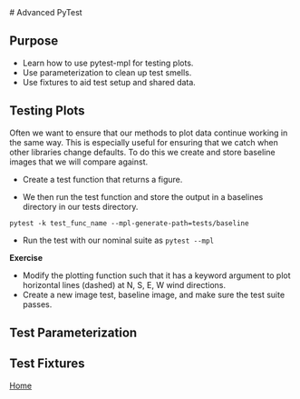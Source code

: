 <link rel="stylesheet" href="https://stackpath.bootstrapcdn.com/bootstrap/4.3.1/css/bootstrap.min.css" integrity="sha384-ggOyR0iXCbMQv3Xipma34MD+dH/1fQ784/j6cY/iJTQUOhcWr7x9JvoRxT2MZw1T" crossorigin="anonymous">
# Advanced PyTest

## Purpose
* Learn how to use pytest-mpl for testing plots.
* Use parameterization to clean up test smells.
* Use fixtures to aid test setup and shared data.

## Testing Plots
Often we want to ensure that our methods to plot data continue working in the
same way. This is especially useful for ensuring that we catch when other
libraries change defaults. To do this we create and store baseline images that
we will compare against.

* Create a test function that returns a figure.

* We then run the test function and store the output in a baselines directory
  in our tests directory.

```
pytest -k test_func_name --mpl-generate-path=tests/baseline
```

* Run the test with our nominal suite as `pytest --mpl`

<div class="alert alert-success">
<b>Exercise</b>
  <ul>
    <li>Modify the plotting function such that it has a keyword argument
    to plot horizontal lines (dashed) at N, S, E, W wind directions.</li>
    <li>Create a new image test, baseline image, and make sure the test suite
    passes.</li>
  </ul>
</div>

## Test Parameterization

## Test Fixtures

[Home](index.html)
